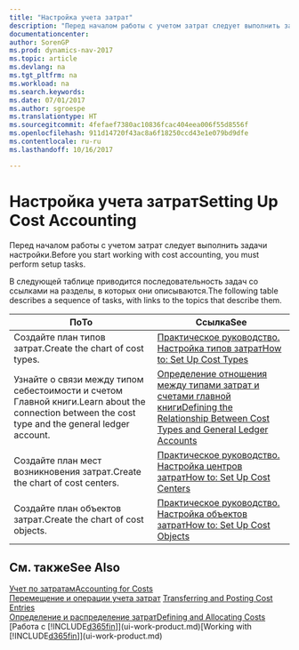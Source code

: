 ```yaml
---
title: "Настройка учета затрат"
description: "Перед началом работы с учетом затрат следует выполнить задачи настройки."
documentationcenter: 
author: SorenGP
ms.prod: dynamics-nav-2017
ms.topic: article
ms.devlang: na
ms.tgt_pltfrm: na
ms.workload: na
ms.search.keywords: 
ms.date: 07/01/2017
ms.author: sgroespe
ms.translationtype: HT
ms.sourcegitcommit: 4fefaef7380ac10836fcac404eea006f55d8556f
ms.openlocfilehash: 911d14720f43ac8a6f18250ccd43e1e079bd9dfe
ms.contentlocale: ru-ru
ms.lasthandoff: 10/16/2017

---
```

# <a name="setting-up-cost-accounting"></a><span data-ttu-id="73df3-103">Настройка учета затрат</span><span class="sxs-lookup"><span data-stu-id="73df3-103">Setting Up Cost Accounting</span></span>
<span data-ttu-id="73df3-104">Перед началом работы с учетом затрат следует выполнить задачи настройки.</span><span class="sxs-lookup"><span data-stu-id="73df3-104">Before you start working with cost accounting, you must perform setup tasks.</span></span>  

 <span data-ttu-id="73df3-105">В следующей таблице приводится последовательность задач со ссылками на разделы, в которых они описываются.</span><span class="sxs-lookup"><span data-stu-id="73df3-105">The following table describes a sequence of tasks, with links to the topics that describe them.</span></span>

|<span data-ttu-id="73df3-106">По</span><span class="sxs-lookup"><span data-stu-id="73df3-106">To</span></span>|<span data-ttu-id="73df3-107">Ссылка</span><span class="sxs-lookup"><span data-stu-id="73df3-107">See</span></span>|  
|--------|---------|  
|<span data-ttu-id="73df3-108">Создайте план типов затрат.</span><span class="sxs-lookup"><span data-stu-id="73df3-108">Create the chart of cost types.</span></span>|[<span data-ttu-id="73df3-109">Практическое руководство. Настройка типов затрат</span><span class="sxs-lookup"><span data-stu-id="73df3-109">How to: Set Up Cost Types</span></span>](finance-how-to-set-up-cost-types.md)|  
|<span data-ttu-id="73df3-110">Узнайте о связи между типом себестоимости и счетом Главной книги.</span><span class="sxs-lookup"><span data-stu-id="73df3-110">Learn about the connection between the cost type and the general ledger account.</span></span>|[<span data-ttu-id="73df3-111">Определение отношения между типами затрат и счетами главной книги</span><span class="sxs-lookup"><span data-stu-id="73df3-111">Defining the Relationship Between Cost Types and General Ledger Accounts</span></span>](finance-defining-the-relationship-between-cost-types-and-general-ledger-accounts.md)|  
|<span data-ttu-id="73df3-112">Создайте план мест возникновения затрат.</span><span class="sxs-lookup"><span data-stu-id="73df3-112">Create the chart of cost centers.</span></span>|[<span data-ttu-id="73df3-113">Практическое руководство. Настройка центров затрат</span><span class="sxs-lookup"><span data-stu-id="73df3-113">How to: Set Up Cost Centers</span></span>](finance-how-to-set-up-cost-centers.md)|  
|<span data-ttu-id="73df3-114">Создайте план объектов затрат.</span><span class="sxs-lookup"><span data-stu-id="73df3-114">Create the chart of cost objects.</span></span>|[<span data-ttu-id="73df3-115">Практическое руководство. Настройка объектов затрат</span><span class="sxs-lookup"><span data-stu-id="73df3-115">How to: Set Up Cost Objects</span></span>](finance-how-to-set-up-cost-objects.md)|  

## <a name="see-also"></a><span data-ttu-id="73df3-116">См. также</span><span class="sxs-lookup"><span data-stu-id="73df3-116">See Also</span></span>  
[<span data-ttu-id="73df3-117">Учет по затратам</span><span class="sxs-lookup"><span data-stu-id="73df3-117">Accounting for Costs</span></span>](finance-manage-cost-accounting.md)  
<span data-ttu-id="73df3-118">[Перемещение и операции учета затрат](finance-transfer-and-post-cost-entries.md) </span><span class="sxs-lookup"><span data-stu-id="73df3-118">[Transferring and Posting Cost Entries](finance-transfer-and-post-cost-entries.md) </span></span>  
[<span data-ttu-id="73df3-119">Определение и распределение затрат</span><span class="sxs-lookup"><span data-stu-id="73df3-119">Defining and Allocating Costs</span></span>](finance-define-and-allocate-costs.md)  
<span data-ttu-id="73df3-120">[Работа с [!INCLUDE[d365fin](includes/d365fin_md.md)]](ui-work-product.md)</span><span class="sxs-lookup"><span data-stu-id="73df3-120">[Working with [!INCLUDE[d365fin](includes/d365fin_md.md)]](ui-work-product.md)</span></span>

